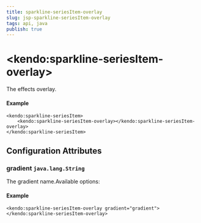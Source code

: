 ```yaml
---
title: sparkline-seriesItem-overlay
slug: jsp-sparkline-seriesItem-overlay
tags: api, java
publish: true
---
```


# \<kendo:sparkline-seriesItem-overlay\>

The effects overlay.

#### Example
    <kendo:sparkline-seriesItem>
        <kendo:sparkline-seriesItem-overlay></kendo:sparkline-seriesItem-overlay>
    </kendo:sparkline-seriesItem>

## Configuration Attributes

### gradient `java.lang.String`

The gradient name.Available options:

#### Example
    <kendo:sparkline-seriesItem-overlay gradient="gradient">
    </kendo:sparkline-seriesItem-overlay>

